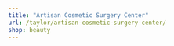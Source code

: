 ```yaml
---
title: "Artisan Cosmetic Surgery Center"
url: /taylor/artisan-cosmetic-surgery-center/
shop: beauty
---
```

